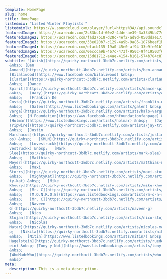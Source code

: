 ```yaml
---
template: HomePage
slug: home
title: HomePage
listedmix: "Listed Winter Playlists "
listedmixlk: https://w.soundcloud.com/player/?url=https%3A//api.soundcloud.com/playlists/1187392201&color=%23ff5500&auto_play=false&hide_related=false&show_comments=true&show_user=true&show_reposts=false&show_teaser=true&visual=true
featuredImage: https://ucarecdn.com/2c83bc1d-60e2-4dde-ae39-3a3349bb77c2/
featuredImage2: https://ucarecdn.com/fad27b18-d28c-4ef2-ad9d-050ddae173d7/
featuredImage3: https://ucarecdn.com/33e020b7-c129-4a9b-9a85-1876beef1b5d/
featuredImage4: https://ucarecdn.com/efacb135-19a0-45e0-af94-33e9fe01b72f/-/crop/2000x1485/0,0/-/preview/
featuredImage5: https://ucarecdn.com/0eccca9b-467c-473f-950c-9f419503f636/
featuredImage6: https://ucarecdn.com/15d81712-a4ae-4154-b161-574b784c87c3/
subtitle: "[Atish](https://quirky-northcutt-3bdb7c.netlify.com/artists/atish)
  &nbsp; [Ben
  Annand](https://quirky-northcutt-3bdb7c.netlify.com/artists/ben-annand) &nbsp;
  [Bilaliwood](https://www.facebook.com/bilaliwood) &nbsp;
  [Clarian](https://quirky-northcutt-3bdb7c.netlify.com/artists/clarian)
  &nbsp;  [Dance
  Spirit](https://quirky-northcutt-3bdb7c.netlify.com/artists/dance-spirit)
  &nbsp;   [Dory](https://quirky-northcutt-3bdb7c.netlify.com/artists/dory)
  &nbsp;   [Franklin De
  Costa](https://quirky-northcutt-3bdb7c.netlify.com/artists/franklin-de-costa)
  &nbsp;   [Galen](https://www.listedbookings.com/artists/galen) &nbsp;   [Halo
  Varga](https://quirky-northcutt-3bdb7c.netlify.com/artists/halo-varga)
  &nbsp;  [H Foundation](https://www.facebook.com/hfoundationfanpage) & nbsp;
  [Holmar](https://www.listedbookings.com/artists/holmar) &nbsp;   [Jay
  Tripwire](https://quirky-northcutt-3bdb7c.netlify.com/artists/jay-tripwire)
  &nbsp;  [Justin
  Marchacos](https://quirky-northcutt-3bdb7c.netlify.com/artists/justin-marchac\
  os) &nbsp;   [KMLN](https://quirky-northcutt-3bdb7c.netlify.com/artists/kmln)
  &nbsp;   [Lovestruckk](https://quirky-northcutt-3bdb7c.netlify.com/artists/lo\
  vestruckk) &nbsp;   [Mark
  Slee](https://quirky-northcutt-3bdb7c.netlify.com/artists/mark-slee)
  &nbsp;   [Matthias
  Meyer](https://quirky-northcutt-3bdb7c.netlify.com/artists/matthias-meyer)
  &nbsp;   [Maxi
  Storrs](https://quirky-northcutt-3bdb7c.netlify.com/artists/maxi-storrs)
  &nbsp;   [MightyKat](https://quirky-northcutt-3bdb7c.netlify.com/artists/migh\
  ty-kat) &nbsp;   [Mike
  Khoury](https://quirky-northcutt-3bdb7c.netlify.com/artists/mike-khoury)
  &nbsp;   [Mr. C](https://quirky-northcutt-3bdb7c.netlify.com/artists/mr-c)
  &nbsp;   [M.O.N.R.O.E](https://www.listedbookings.com/artists/m-o-n-r-o-e)
  &nbsp;   [Mr. C](https://quirky-northcutt-3bdb7c.netlify.com/artists/mr-c)
  &nbsp;   [Naveen
  G](https://quirky-northcutt-3bdb7c.netlify.com/artists/naveen-g)
  &nbsp;   [Nico
  Stojan](https://quirky-northcutt-3bdb7c.netlify.com/artists/nico-stojan)
  &nbsp;   [Nicolas
  Matar](https://quirky-northcutt-3bdb7c.netlify.com/artists/nicolas-matar)&nbs\
  p;   [Nikita](https://quirky-northcutt-3bdb7c.netlify.com/artists/nikita)
  &nbsp;  [Nitin](https://www.listedbookings.com/artists/nitin/) &nbsp;  [Ruede
  Hagelstein](https://quirky-northcutt-3bdb7c.netlify.com/artists/ruede-hagelst\
  ein) &nbsp; [Tony y Not](https://www.listedbookings.com/artists/tony-y-not/)
  &nbsp;
  [WhoMadeWho](https://quirky-northcutt-3bdb7c.netlify.com/artists/who-made-who)
  &nbsp"
meta:
  description: This is a meta description.
---
```

